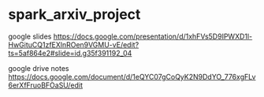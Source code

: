 # spark_arxiv_project


google slides
https://docs.google.com/presentation/d/1xhFVs5D9IPWXD1l-HwGituCQ1zfEXlnROen9VGMU-vE/edit?ts=5af864e2#slide=id.g35f391192_04


google drive notes
https://docs.google.com/document/d/1eQYC07gCoQyK2N9DdYO_776xgFLv6erXfFruoBFOaSU/edit


